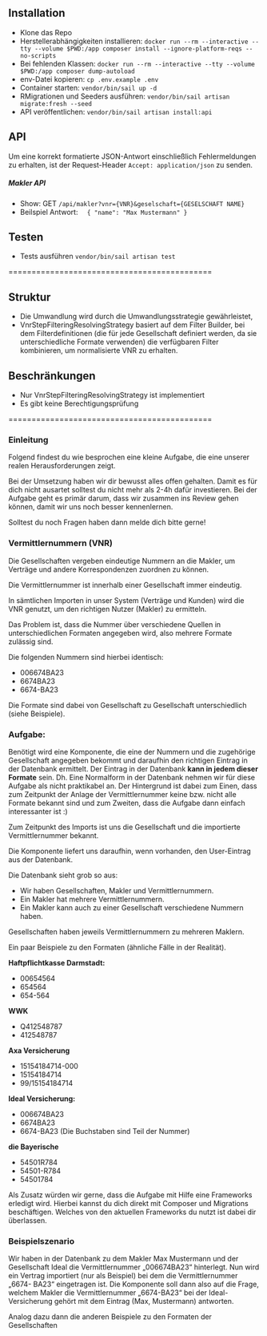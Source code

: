 ## Installation
* Klone das Repo
* Herstellerabhängigkeiten installieren: `docker run --rm --interactive --tty --volume $PWD:/app composer install --ignore-platform-reqs --no-scripts`
* Bei fehlenden Klassen: `docker run --rm --interactive --tty --volume $PWD:/app composer dump-autoload`
* env-Datei kopieren: `cp .env.example .env`
* Container starten: `vendor/bin/sail up -d`
* RMigrationen und Seeders ausführen: `vendor/bin/sail artisan migrate:fresh --seed`
* API veröffentlichen: `vendor/bin/sail artisan install:api`

## API
Um eine korrekt formatierte JSON-Antwort einschließlich Fehlermeldungen zu erhalten, ist der Request-Header `Accept: application/json` zu senden.

##### Makler API
* Show: GET `/api/makler?vnr={VNR}&geselschaft={GESELSCHAFT NAME}`
* Beilspiel Antwort:
`  {
  "name": "Max Mustermann"
  }`

## Testen
* Tests ausführen `vendor/bin/sail artisan test`


============================================
## Struktur
* Die Umwandlung wird durch die Umwandlungsstrategie gewährleistet,
* VnrStepFilteringResolvingStrategy basiert auf dem Filter Builder, bei dem Filterdefinitionen (die für jede Gesellschaft definiert werden, da sie unterschiedliche Formate verwenden) die verfügbaren Filter kombinieren, um normalisierte VNR zu erhalten.
## Beschränkungen
* Nur VnrStepFilteringResolvingStrategy ist implementiert
* Es gibt keine Berechtigungsprüfung

============================================
### Einleitung
Folgend findest du wie besprochen eine kleine Aufgabe, die eine unserer realen Herausforderungen zeigt.

Bei der Umsetzung haben wir dir bewusst alles offen gehalten. Damit es für dich nicht ausartet solltest du nicht mehr als 2-4h dafür investieren.
Bei der Aufgabe geht es primär darum, dass wir zusammen ins Review gehen können, damit wir uns noch besser kennenlernen.

Solltest du noch Fragen haben dann melde dich bitte gerne!

### Vermittlernummern (VNR)
Die Gesellschaften vergeben eindeutige Nummern an die Makler, um Verträge und andere
Korrespondenzen zuordnen zu können.

Die Vermittlernummer ist innerhalb einer Gesellschaft immer eindeutig.

In sämtlichen Importen in unser System (Verträge und Kunden) wird die VNR genutzt, um
den richtigen Nutzer (Makler) zu ermitteln.

Das Problem ist, dass die Nummer über verschiedene Quellen in unterschiedlichen
Formaten angegeben wird, also mehrere Formate zulässig sind.

Die folgenden Nummern sind hierbei identisch:
- 006674BA23
- 6674BA23
- 6674-BA23

Die Formate sind dabei von Gesellschaft zu Gesellschaft unterschiedlich (siehe Beispiele).

### Aufgabe:
Benötigt wird eine Komponente, die eine der Nummern und die zugehörige Gesellschaft
angegeben bekommt und daraufhin den richtigen Eintrag in der Datenbank ermittelt. Der
Eintrag in der Datenbank **kann in jedem dieser Formate** sein. Dh. Eine Normalform in
der Datenbank nehmen wir für diese Aufgabe als nicht praktikabel an. Der Hintergrund ist
dabei zum Einen, dass zum Zeitpunkt der Anlage der Vermittlernummer keine bzw. nicht
alle Formate bekannt sind und zum Zweiten, dass die Aufgabe dann einfach interessanter
ist :)

Zum Zeitpunkt des Imports ist uns die Gesellschaft und die importierte Vermittlernummer
bekannt.

Die Komponente liefert uns daraufhin, wenn vorhanden, den User-Eintrag aus der
Datenbank.

Die Datenbank sieht grob so aus:
- Wir haben Gesellschaften, Makler und Vermittlernummern.
- Ein Makler hat mehrere Vermittlernummern.
- Ein Makler kann auch zu einer Gesellschaft verschiedene Nummern haben.

Gesellschaften haben jeweils Vermittlernummern zu mehreren Maklern.

Ein paar Beispiele zu den Formaten (ähnliche Fälle in der Realität).

**Haftpflichtkasse Darmstadt:**
- 00654564
- 654564
- 654-564

**WWK**
- Q412548787
- 412548787

**Axa Versicherung**
- 15154184714-000
- 15154184714
- 99/15154184714

**Ideal Versicherung:**
- 006674BA23
- 6674BA23
- 6674-BA23
(Die Buchstaben sind Teil der Nummer)

**die Bayerische**
- 54501R784
- 54501-R784
- 54501784


Als Zusatz würden wir gerne, dass die Aufgabe mit Hilfe eine Frameworks erledigt wird.
Hierbei kannst du dich direkt mit Composer und Migrations beschäftigen.
Welches von den aktuellen Frameworks du nutzt ist dabei dir überlassen.

### Beispielszenario
Wir haben in der Datenbank zu dem Makler Max Mustermann und der Gesellschaft Ideal
die Vermittlernummer „006674BA23“ hinterlegt.
Nun wird ein Vertrag importiert (nur als Beispiel) bei dem die Vermittlernummer „6674-
BA23“ eingetragen ist.
Die Komponente soll dann also auf die Frage, welchem Makler die Vermittlernummer
„6674-BA23“ bei der Ideal-Versicherung gehört mit dem Eintrag (Max, Mustermann)
antworten.

Analog dazu dann die anderen Beispiele zu den Formaten der Gesellschaften
